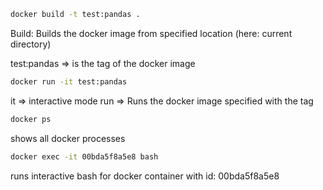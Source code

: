 
```sh
docker build -t test:pandas .
```

Build: Builds the docker image from specified location (here: current directory)

test:pandas => is the tag of the docker image 

```sh 
docker run -it test:pandas
```

it => interactive mode
run => Runs the docker image specified with the tag


```sh
docker ps
```
shows all docker processes

```sh
docker exec -it 00bda5f8a5e8 bash
```
runs interactive bash for docker container with id: 00bda5f8a5e8



